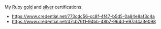 My Ruby [gold](https://www.credential.net/773cdc56-cc8f-4f47-b5d5-0a84e8af3c4a) and [silver](https://www.credential.net/47cb76f1-94bb-48b7-964d-e97a14a3e098) certifications:

- https://www.credential.net/773cdc56-cc8f-4f47-b5d5-0a84e8af3c4a
- https://www.credential.net/47cb76f1-94bb-48b7-964d-e97a14a3e098


<!--
**v-kolesnikov/v-kolesnikov** is a ✨ _special_ ✨ repository because its `README.md` (this file) appears on your GitHub profile.

Here are some ideas to get you started:

- 🔭 I’m currently working on ...
- 🌱 I’m currently learning ...
- 👯 I’m looking to collaborate on ...
- 🤔 I’m looking for help with ...
- 💬 Ask me about ...
- 📫 How to reach me: ...
- 😄 Pronouns: ...
- ⚡ Fun fact: ...
-->
